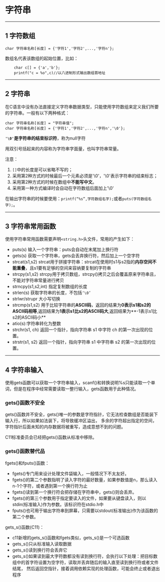 # 字符串

---
## 1 字符数组

    char 字符串名称[长度] = {'字符1','字符2',...,'字符n'};

数组名代表该数组的起始位置，比如：

```
    char c[] = {'a','b'};
    printf("c = %o",c)//以八进制形式输出数组首地址
```

---
## 2 字符串

在C语言中没有办法直接定义字符串数据类型，只能使用字符数组来定义我们所要的字符串。一般有以下两种格式：

    char 字符串名称[长度] = "字符串值";
    char 字符串名称[长度] = {'字符1','字符2',...,'字符n','\0'};

**`'\0'`是字符串的结束标识符**，称为null字符

用双引号括起来的内容称为字符串字面量，也叫字符串常量。

注意：

1. `[]`中的长度是可以省略不写的；
2. 采用第2种方式的时候最后一个元素必须是'\0'，'\0'表示字符串的结束标志；
3. 采用第2种方式的时候在数组中**不能写中文**。
4. 采用第一种方式编译时会自动在字符数组后面加上'\0'

在输出字符串的时候要使用：`printf(“%s”,字符数组名字);`或者`puts(字符数组名字);`。

---
## 3 字符串常用函数

使用字符串常用函数需要声明`<string.h>`头文件，常用的产生如下：

- puts(s) 输入一个字符串：puts会自动在末尾加上换行符
- gets(s) 获取一个字符串，gets会丢弃换行符，然后加上一个空字符
- strcat(s1,s2) strcat用于拼接字符串：strcat在使用时s1与s2指的**内存空间不能重叠**，且s1要有足够的空间来容纳要复制的字符串
- strcpy(s1,s2) strcpy用于拷贝数组，strcpy()拷贝之后会覆盖原来字符串且，不能对字符串常量进行拷贝
- strncpy(s1,s2,int) 指定复制数组的长度
- strlen(s) 获取字符串的长度，不包括`‘\0’`
- strlwr/strupr 大小写切换
- strcmp(s1,s2) 用于比较字符串的**ASCII码**，返回的结果为**0表示s1和s2的ASCII码相等**,返回结果为**1表示s1比s2的ASCII码大**,返回结果为**-1表示s1比s2的ASCII码小**
- atio(s):字符串转化为整数
- strchr(s1, ch) 返回一个指针，指向字符串 s1 中字符 ch 的第一次出现的位置。
- strstr(s1, s2) 返回一个指针，指向字符串 s1 中字符串 s2 的第一次出现的位置。

---
## 4 字符串输入

使用gets函数可以获取一个字符串输入，scanf()和转换说明%s只能读取一个单词，但是在程序中经常需要读取一整行输入，gets函数用于此种情况。

### gets()函数不安全

gets()函数并不安全，gets()唯一的参数是字符指针，它无法检查数组是否能装下输入行，所以如果如法装下，将导致缓冲区溢出，
多余的字符超出指定的空间，字符指针后面未知的内存数据将被重写，造成意想不到的问题。

C11标准委员会已经把gets()函数从标准中移除。


### gets()函数替代品

fgets()和fputs()函数：
- fgets()专门用来设计处理文件袋输入，一般情况下不太友好。
- fgets()的第二个参数指明了读入字符的最好数量，如果参数值是n，那么读入n-1个字符，或者遇到第一个换行符为止
- fgets()读到第一个换行符会把存储在字符串中，gets()则会丢弃。
- fgets()的第三个参数用于指定要读入的文件，如果要从键盘读入，则以stdin(标准输入)作为参数。该标识符在stdio.h中
- fputs()也可用于输出字符串到屏幕，只需要以stdout(标准输出)作为该函数的第二个参数。

gets_s()函数(C11)：
- c11新增的gets_s()函数和fgets类似，gets_s()是一个可选函数
- gets_s()只从标准输入读取数据
- gets_s()读到换行符会丢弃它
- gets_s()如果读到最大字符数都没有读到换行符，会执行以下处理：把目标数组中的首字符设置为空字符，读取并丢弃随后的输入直至读到换行符或者文件结尾，
然后返回空指针，接着调用依赖实现的处理函数，可能会终止或者退出程序
